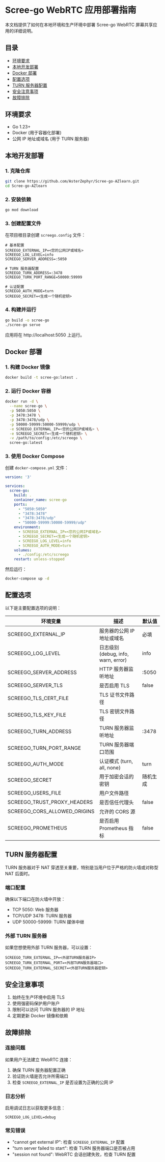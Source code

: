 # Scree-go WebRTC 应用部署指南

本文档提供了如何在本地环境和生产环境中部署 Scree-go WebRTC 屏幕共享应用的详细说明。

## 目录

- [环境要求](#环境要求)
- [本地开发部署](#本地开发部署)
- [Docker 部署](#docker-部署)
- [配置选项](#配置选项)
- [TURN 服务器配置](#turn-服务器配置)
- [安全注意事项](#安全注意事项)
- [故障排除](#故障排除)

## 环境要求

- Go 1.23+
- Docker (用于容器化部署)
- 公网 IP 地址或域名 (用于 TURN 服务器)

## 本地开发部署

### 1. 克隆仓库

```bash
git clone https://github.com/AsterZephyr/Scree-go-AZlearn.git
cd Scree-go-AZlearn
```

### 2. 安装依赖

```bash
go mod download
```

### 3. 创建配置文件

在项目根目录创建 `screego.config` 文件：

```env
# 基本配置
SCREEGO_EXTERNAL_IP=<您的公网IP或域名>
SCREEGO_LOG_LEVEL=info
SCREEGO_SERVER_ADDRESS=:5050

# TURN 服务器配置
SCREEGO_TURN_ADDRESS=:3478
SCREEGO_TURN_PORT_RANGE=50000:59999

# 认证配置
SCREEGO_AUTH_MODE=turn
SCREEGO_SECRET=<生成一个随机密钥>
```

### 4. 构建并运行

```bash
go build -o scree-go
./scree-go serve
```

应用将在 http://localhost:5050 上运行。

## Docker 部署

### 1. 构建 Docker 镜像

```bash
docker build -t scree-go:latest .
```

### 2. 运行 Docker 容器

```bash
docker run -d \
  --name scree-go \
  -p 5050:5050 \
  -p 3478:3478 \
  -p 3478:3478/udp \
  -p 50000-59999:50000-59999/udp \
  -e SCREEGO_EXTERNAL_IP=<您的公网IP或域名> \
  -e SCREEGO_SECRET=<生成一个随机密钥> \
  -v /path/to/config:/etc/screego \
  scree-go:latest
```

### 3. 使用 Docker Compose

创建 `docker-compose.yml` 文件：

```yaml
version: '3'

services:
  scree-go:
    build: .
    container_name: scree-go
    ports:
      - "5050:5050"
      - "3478:3478"
      - "3478:3478/udp"
      - "50000-59999:50000-59999/udp"
    environment:
      - SCREEGO_EXTERNAL_IP=<您的公网IP或域名>
      - SCREEGO_SECRET=<生成一个随机密钥>
      - SCREEGO_LOG_LEVEL=info
      - SCREEGO_AUTH_MODE=turn
    volumes:
      - ./config:/etc/screego
    restart: unless-stopped
```

然后运行：

```bash
docker-compose up -d
```

## 配置选项

以下是主要配置选项的说明：

| 环境变量 | 描述 | 默认值 |
|---------|------|-------|
| SCREEGO_EXTERNAL_IP | 服务器的公网 IP 地址或域名 | 必填 |
| SCREEGO_LOG_LEVEL | 日志级别 (debug, info, warn, error) | info |
| SCREEGO_SERVER_ADDRESS | HTTP 服务器监听地址 | :5050 |
| SCREEGO_SERVER_TLS | 是否启用 TLS | false |
| SCREEGO_TLS_CERT_FILE | TLS 证书文件路径 | |
| SCREEGO_TLS_KEY_FILE | TLS 密钥文件路径 | |
| SCREEGO_TURN_ADDRESS | TURN 服务器监听地址 | :3478 |
| SCREEGO_TURN_PORT_RANGE | TURN 服务器端口范围 | |
| SCREEGO_AUTH_MODE | 认证模式 (turn, all, none) | turn |
| SCREEGO_SECRET | 用于加密会话的密钥 | 随机生成 |
| SCREEGO_USERS_FILE | 用户文件路径 | |
| SCREEGO_TRUST_PROXY_HEADERS | 是否信任代理头 | false |
| SCREEGO_CORS_ALLOWED_ORIGINS | 允许的 CORS 源 | |
| SCREEGO_PROMETHEUS | 是否启用 Prometheus 指标 | false |

## TURN 服务器配置

TURN 服务器对于 NAT 穿透至关重要，特别是当用户位于严格的防火墙或对称型 NAT 后面时。

### 端口配置

确保以下端口在防火墙中开放：

- TCP 5050: Web 服务器
- TCP/UDP 3478: TURN 服务器
- UDP 50000-59999: TURN 媒体中继

### 外部 TURN 服务器

如果您想使用外部 TURN 服务器，可以设置：

```env
SCREEGO_TURN_EXTERNAL_IP=<外部TURN服务器IP>
SCREEGO_TURN_EXTERNAL_PORT=<外部TURN服务器端口>
SCREEGO_TURN_EXTERNAL_SECRET=<外部TURN服务器密钥>
```

## 安全注意事项

1. 始终在生产环境中启用 TLS
2. 使用强密码保护用户账户
3. 限制可以访问 TURN 服务器的 IP 地址
4. 定期更新 Docker 镜像和依赖

## 故障排除

### 连接问题

如果用户无法建立 WebRTC 连接：

1. 确保 TURN 服务器配置正确
2. 验证防火墙是否允许所需端口
3. 检查 `SCREEGO_EXTERNAL_IP` 是否设置为正确的公网 IP

### 日志分析

启用调试日志以获取更多信息：

```env
SCREEGO_LOG_LEVEL=debug
```

### 常见错误

- "cannot get external IP": 检查 `SCREEGO_EXTERNAL_IP` 配置
- "turn server failed to start": 检查 TURN 服务器端口是否被占用
- "session not found": WebRTC 会话创建失败，检查 TURN 配置
